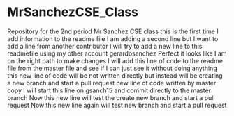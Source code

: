 # MrSanchezCSE_Class
Repository for the 2nd period Mr Sanchez CSE class
this is the first time I add information to the readme file
I am adding a second line but I want to add a line from another contributor
I will try to add a new line to this readmefile using my other account gerardosanchez
Perfect it looks like I am on the right path to make changes I will add this line of code to the readme file from the master file and see if I can just see it without doing anything
this new line of code will be not written directly but instead will be creating a new branch and start a pull request
new line of code written by master copy
I will start this line on gsanch15 and commit directly to the master branch
Now this new line will test the create new branch and start a pull request
Now this new line again will test new branch and start a pull request

